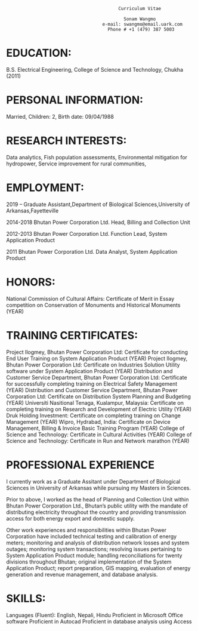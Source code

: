                                               Curriculum Vitae  
    
                                                Sonam Wangmo 
                                        e-mail: swangmo@email.uark.com
                                          Phone # +1 (479) 387 5003

# EDUCATION: 
B.S. Electrical Engineering, College of Science and Technology, Chukha (2011)

# PERSONAL INFORMATION:
Married, Children: 2, Birth date: 09/04/1988

# RESEARCH INTERESTS:
Data analytics, Fish population assessments, Environmental mitigation for hydropower, Service improvement for rural communities,  

# EMPLOYMENT:
2019 – Graduate Assistant,Department of Biological Sciences,University of Arkansas,Fayetteville

2014-2018	Bhutan Power Corporation Ltd.	Head, Billing and Collection Unit			

2012-2013	Bhutan Power Corporation Ltd.	Function Lead, System Application Product

2011		Bhutan Power Corporation Ltd.	Data Analyst, System Application Product

# HONORS:
National Commission of Cultural Affairs: Certificate of Merit in Essay competition on Conservation of Monuments and Historical Monuments (YEAR)

# TRAINING CERTIFICATES: 
Project Ilogmey, Bhutan Power Corporation Ltd: Certificate for conducting End User Training on System Application Product (YEAR)
Project Ilogmey, Bhutan Power Corporation Ltd: Certificate on Industries Solution Utility software under System Application Product (YEAR)
Distribution and Customer Service Department, Bhutan Power Corporation Ltd: Certificate for successfully completing training on Electrical Safety Management (YEAR)
Distribution and Customer Service Department, Bhutan Power Corporation Ltd: Certificate on Distribution System Planning and Budgeting (YEAR)
Universiti Nasitional Tenaga, Kualampur, Malaysia: Certificate on completing training on Research and Development of Electric Utility (YEAR)
Druk Holding Investment: Certificate on completing training on Change Management (YEAR)
Wipro, Hydrabad, India: Certificate on Device Management, Billing & Invoice Basic Training Program (YEAR)
College of Science and Technology: Certificate in Cultural Activities (YEAR)
College of Science and Technology: Certificate in Run and Network marathon (YEAR)

# PROFESSIONAL EXPERIENCE  

I currently work as a Graduate Assitant under Department of Biological Sciences in University of Arkansas while pursuing my Masters in Sciences.  

Prior to above, I worked as the head of Planning and Collection Unit within Bhutan Power Corporation Ltd., Bhutan’s public utility with the mandate of distributing electricity throughout the country and providing transmission access for both energy export and domestic supply.

Other work experiences and responsibilities within Bhutan Power Corporation have included technical testing and calibration of energy meters; monitoring and analysis of distribution network losses and system outages; monitoring system transactions; resolving issues pertaining to System Application Product module; handling reconciliations for twenty divisions throughout Bhutan; original implementation of the System Application Product; report preparation, GIS mapping, evaluation of energy generation and revenue management, and database analysis. 

# SKILLS: 
Languages (Fluent): English, Nepali, Hindu
Proficient in Microsoft Office software
Proficient in Autocad
Proficient in database analysis using Access





